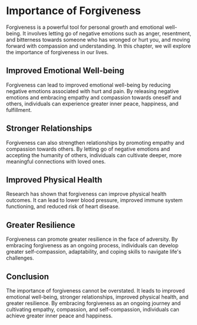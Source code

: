 # Importance of Forgiveness

Forgiveness is a powerful tool for personal growth and emotional well-being. It involves letting go of negative emotions such as anger, resentment, and bitterness towards someone who has wronged or hurt you, and moving forward with compassion and understanding. In this chapter, we will explore the importance of forgiveness in our lives.

Improved Emotional Well-being
-----------------------------

Forgiveness can lead to improved emotional well-being by reducing negative emotions associated with hurt and pain. By releasing negative emotions and embracing empathy and compassion towards oneself and others, individuals can experience greater inner peace, happiness, and fulfillment.

Stronger Relationships
----------------------

Forgiveness can also strengthen relationships by promoting empathy and compassion towards others. By letting go of negative emotions and accepting the humanity of others, individuals can cultivate deeper, more meaningful connections with loved ones.

Improved Physical Health
------------------------

Research has shown that forgiveness can improve physical health outcomes. It can lead to lower blood pressure, improved immune system functioning, and reduced risk of heart disease.

Greater Resilience
------------------

Forgiveness can promote greater resilience in the face of adversity. By embracing forgiveness as an ongoing process, individuals can develop greater self-compassion, adaptability, and coping skills to navigate life's challenges.

Conclusion
----------

The importance of forgiveness cannot be overstated. It leads to improved emotional well-being, stronger relationships, improved physical health, and greater resilience. By embracing forgiveness as an ongoing journey and cultivating empathy, compassion, and self-compassion, individuals can achieve greater inner peace and happiness.
